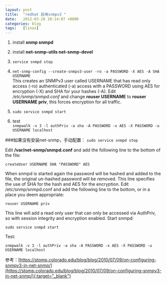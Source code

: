 ```yaml
---
layout: post
title:  "redhat 启用snmpv3 "
date:   2012-03-28 10:14:07 +0800
categories: blog
tags:   [linux]
---
```


1. install **snmp snmpd**
2. install **net-snmp-utils net-snmp-devel**
3. `service snmpd stop`
4. `net-snmp-config --create-snmpv3-user -ro -a PASSWORD -X AES -A SHA USERNAME`            
This creates an SNMPv3 user called USERNAME that has read only access (-ro) authenticated (-a) access with a PASSWORD using AES for encryption (-X) and SHA for your hashes (-A).
Edit _/etc/snmp/snmpd.conf_ and change **rouser USERNAME** to **rouser USERNAME priv**, this forces encryption for all traffic.
 
5. `sudo service snmpd start`
6. test         
`snmpwalk -v 3 -l authPriv -a sha -A PASSWORD -x AES -X PASSWORD -u USERNAME localhost`

###如果没有安装net-snmp，手动配置：
`sudo service snmpd stop`

Edit **/var/net-snmp/snmpd.conf** and add the following line to the bottom of the file:

`createUser USERNAME SHA "PASSWORD" AES`

When snmpd is started again the password will be hashed and added to the file, the original un-hashed password will be removed. This line specifies the use of SHA for the hash and AES for the encryption.
Edit /etc/snmp/snmpd.conf and add the following line to the bottom, or in a place you deem appropriate:

`rouser USERNAME priv`

This line will add a read only user that can only be accessed via AuthPriv, so with session integrity and encryption enabled.
Start snmpd:

`sudo service snmpd start`

Test:

`snmpwalk -v 3 -l authPriv -a sha -A PASSWORD -x AES -X PASSWORD -u USERNAME localhost`
 
 
参考：[https://stomp.colorado.edu/blog/blog/2010/07/09/on-configuring-snmpv3-in-net-snmp/](https://stomp.colorado.edu/blog/blog/2010/07/09/on-configuring-snmpv3-in-net-snmp/){:target="_blank"}